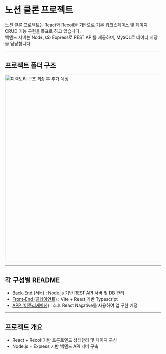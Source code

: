 # 노션 클론 프로젝트

노션 클론 프로젝트는 React와 Recoil을 기반으로 기본 워크스페이스 및 페이지 CRUD 기능 구현을 목표로 하고 있습니다.  
백엔드 서버는 Node.js와 Express로 REST API를 제공하며, MySQL로 데이터 저장을 담당합니다.

---

## 프로젝트 폴더 구조

<img src="" alt="디렉토리 구조 최종 후 추가 예정" width="600" />

---

## 각 구성별 README

- [Back-End (서버)](back-end/README.md) : Node.js 기반 REST API 서버 및 DB 관리
- [Front-End (클라이언트)](front-end/README.md) : Vite + React 기반 Typescript
- [APP (어플리케이션)]() : 추후 React Nagative를 사용하여 앱 구현 예정

---

## 프로젝트 개요

- React + Recoil 기반 프론트엔드 상태관리 및 페이지 구성
- Node.js + Express 기반 백엔드 API 서버 구축